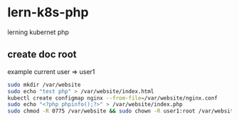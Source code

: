 # lern-k8s-php
lerning kubernet php

## create doc root

example current user => user1

```bash
sudo mkdir /var/website
sudo echo "test php" > /var/website/index.html
kubectl create configmap nginx --from-file=/var/website/nginx.conf
sudo echo "<?php phpinfo();?>" > /var/website/index.php
sudo chmod -R 0775 /var/website && sudo chown -R user1:root /var/website
```
